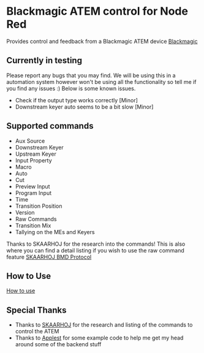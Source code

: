 # Blackmagic ATEM control for Node Red
Provides control and feedback from a Blackmagic ATEM device
[Blackmagic](https://www.blackmagicdesign.com)

## Currently in testing
Please report any bugs that you may find. We will be using this in a automation system however won't be using all the functionality so tell me if you find any issues :) Below is some known issues.

- Check if the output type works correctly [Minor]
- Downstream keyer auto seems to be a bit slow [Minor]

## Supported commands
- Aux Source
- Downstream Keyer
- Upstream Keyer
- Input Property
- Macro
- Auto
- Cut
- Preview Input
- Program Input
- Time
- Transition Position
- Version
- Raw Commands
- Transition Mix
- Tallying on the MEs and Keyers

Thanks to SKAARHOJ for the research into the commands! This is also where you can find a detail listing if you wish to use the raw command feature
[SKAARHOJ BMD Protocol](https://www.skaarhoj.com/fileadmin/BMDPROTOCOL.html)

## How to Use
[How to use](https://github.com/haydendonald/blackmagic-atem-nodered/blob/master/howToUse.md)

## Special Thanks
- Thanks to [SKAARHOJ](https://www.skaarhoj.com/) for the research and listing of the commands to control the ATEM
- Thanks to [Applest](https://github.com/applest) for some example code to help me get my head around some of the backend stuff